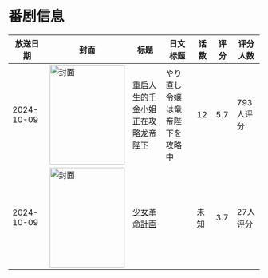 # 番剧信息

|放送日期|封面|标题|日文标题|话数|评分|评分人数|
|---|---|---|---|---|---|---|
|2024-10-09|<img src="//lain.bgm.tv/pic/cover/c/da/22/432597_d3pD7.jpg" alt="封面" style="width:150px;height:200px;object-fit:cover;">|[重启人生的千金小姐正在攻略龙帝陛下](https://bangumi.tv/subject/432597)|やり直し令嬢は竜帝陛下を攻略中|12|5.7|793人评分|
|2024-10-09|<img src="//lain.bgm.tv/pic/cover/c/61/fc/507560_WaTwQ.jpg" alt="封面" style="width:150px;height:200px;object-fit:cover;">|[少女革命計画](https://bangumi.tv/subject/507560)||未知|3.7|27人评分|

